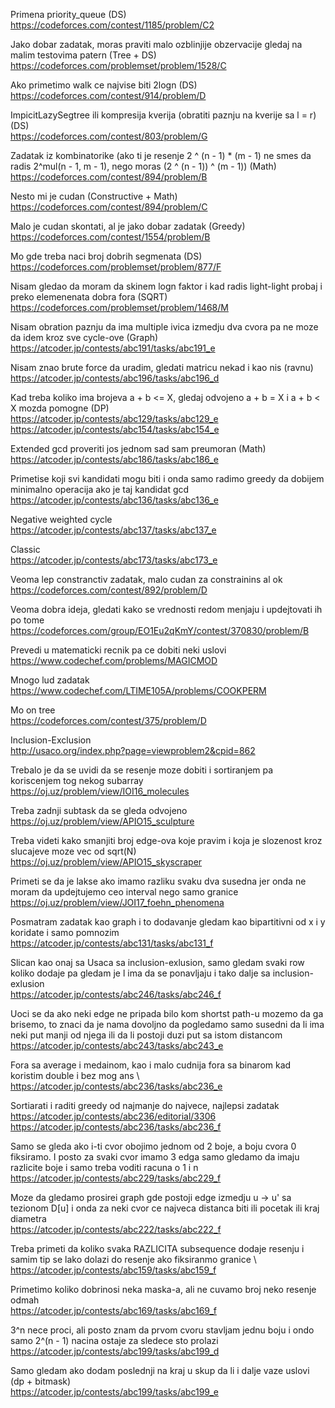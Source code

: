 
Primena priority_queue  (DS)    \
https://codeforces.com/contest/1185/problem/C2

Jako dobar zadatak, moras praviti malo ozblinjije obzervacije gledaj na malim testovima patern (Tree + DS)   \
https://codeforces.com/problemset/problem/1528/C

Ako primetimo walk ce najvise biti 2logn (DS)    \
https://codeforces.com/contest/914/problem/D 

ImpicitLazySegtree ili kompresija kverija (obratiti paznju na kverije sa l = r)  (DS)   \
https://codeforces.com/contest/803/problem/G

Zadatak iz kombinatorike (ako ti je resenje 2 ^ (n - 1) * (m - 1) ne smes da radis 2^mul(n - 1, m - 1), nego moras (2 ^ (n - 1)) ^ (m - 1)) (Math)         
https://codeforces.com/contest/894/problem/B

Nesto mi je cudan (Constructive + Math)    \
https://codeforces.com/contest/894/problem/C

Malo je cudan skontati, al je jako dobar zadatak (Greedy)  \
https://codeforces.com/contest/1554/problem/B

Mo gde treba naci broj dobrih segmenata (DS)   \
https://codeforces.com/problemset/problem/877/F

Nisam gledao da moram da skinem logn faktor i kad radis light-light probaj i preko elemenenata dobra fora (SQRT)   \
https://codeforces.com/problemset/problem/1468/M

Nisam obration paznju da ima multiple ivica izmedju dva cvora pa ne moze da idem kroz sve cycle-ove (Graph)   \
https://atcoder.jp/contests/abc191/tasks/abc191_e

Nisam znao brute force da uradim, gledati matricu nekad i kao nis (ravnu)              \
https://atcoder.jp/contests/abc196/tasks/abc196_d

Kad treba koliko ima brojeva a + b <= X, gledaj odvojeno a + b = X i a + b < X mozda pomogne (DP)    \
https://atcoder.jp/contests/abc129/tasks/abc129_e        \
https://atcoder.jp/contests/abc154/tasks/abc154_e

Extended gcd proveriti jos jednom sad sam preumoran (Math)    \
https://atcoder.jp/contests/abc186/tasks/abc186_e

Primetise koji svi kandidati mogu biti i onda samo radimo greedy da dobijem minimalno operacija ako je taj kandidat gcd      \
https://atcoder.jp/contests/abc136/tasks/abc136_e

Negative weighted cycle    \
https://atcoder.jp/contests/abc137/tasks/abc137_e

Classic   \
https://atcoder.jp/contests/abc173/tasks/abc173_e

Veoma lep constranctiv zadatak, malo cudan za constrainins al ok     \
https://codeforces.com/contest/892/problem/D

Veoma dobra ideja, gledati kako se vrednosti redom menjaju i updejtovati ih po tome    \
https://codeforces.com/group/EO1Eu2qKmY/contest/370830/problem/B 

Prevedi u matematicki recnik pa ce dobiti neki uslovi      \
https://www.codechef.com/problems/MAGICMOD

Mnogo lud zadatak        \
https://www.codechef.com/LTIME105A/problems/COOKPERM

Mo on tree    \
https://codeforces.com/contest/375/problem/D

Inclusion-Exclusion    \
http://usaco.org/index.php?page=viewproblem2&cpid=862

Trebalo je da se uvidi da se resenje moze dobiti i sortiranjem pa koriscenjem tog nekog subarray    \
https://oj.uz/problem/view/IOI16_molecules

Treba zadnji subtask da se gleda odvojeno     \
https://oj.uz/problem/view/APIO15_sculpture

Treba videti kako smanjiti broj edge-ova koje pravim i koja je slozenost kroz slucajeve moze vec od sqrt(N)    \
https://oj.uz/problem/view/APIO15_skyscraper

Primeti se da je lakse ako imamo razliku svaku dva susedna jer onda ne moram da updejtujemo ceo interval nego samo granice    \
https://oj.uz/problem/view/JOI17_foehn_phenomena

Posmatram zadatak kao graph i to dodavanje gledam kao bipartitivni od x i y koridate i samo pomnozim    \
https://atcoder.jp/contests/abc131/tasks/abc131_f

Slican kao onaj sa Usaca sa inclusion-exlusion, samo gledam svaki row koliko dodaje pa gledam je l ima da se ponavljaju i tako dalje sa inclusion-exlusion       
     https://atcoder.jp/contests/abc246/tasks/abc246_f
     
Uoci se da ako neki edge ne pripada bilo kom shortst path-u mozemo da ga brisemo, to znaci da je nama dovoljno da pogledamo samo susedni da li ima neki put 
manji od njega ili da li postoji duzi put sa istom distancom                         
https://atcoder.jp/contests/abc243/tasks/abc243_e

Fora sa average i medainom, kao i malo cudnija fora sa binarom kad koristim double i bez mog ans      \ 
https://atcoder.jp/contests/abc236/tasks/abc236_e

Sortiarati i raditi greedy od najmanje do najvece, najlepsi zadatak          \
https://atcoder.jp/contests/abc236/editorial/3306         \
https://atcoder.jp/contests/abc236/tasks/abc236_f

Samo se gleda ako i-ti cvor obojimo jednom od 2 boje, a boju cvora 0 fiksiramo. I posto za svaki cvor imamo 3 edga samo gledamo da imaju razlicite boje i 
samo treba voditi racuna o 1 i n              \
https://atcoder.jp/contests/abc229/tasks/abc229_f

Moze da gledamo prosirei graph gde postoji edge izmedju u -> u' sa tezionom D[u] i onda za neki cvor ce najveca distanca biti ili pocetak ili kraj diametra     \
https://atcoder.jp/contests/abc222/tasks/abc222_f

Treba primeti da koliko svaka RAZLICITA subsequence dodaje resenju i samim tip se lako dolazi do resenje ako fiksiranmo granice    \ 
https://atcoder.jp/contests/abc159/tasks/abc159_f

Primetimo koliko dobrinosi neka maska-a, ali ne cuvamo broj neko resenje odmah            \
https://atcoder.jp/contests/abc169/tasks/abc169_f

3^n nece proci, ali posto znam da prvom cvoru stavljam jednu boju i ondo samo 2^(n - 1) nacina ostaje za sledece sto prolazi        \
https://atcoder.jp/contests/abc199/tasks/abc199_d

Samo gledam ako dodam poslednji na kraj u skup da li i dalje vaze uslovi (dp + bitmask)     \
https://atcoder.jp/contests/abc199/tasks/abc199_e

